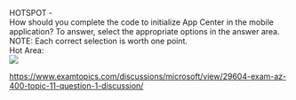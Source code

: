 HOTSPOT -<br/>How should you complete the code to initialize App Center in the mobile application? To answer, select the appropriate options in the answer area.<br/>NOTE: Each correct selection is worth one point.<br/>Hot Area:<br/><img src="https://www.examtopics.com/assets/media/exam-media/04257/0012200002.png" class="in-exam-image"/><br/><p><a href="https://www.examtopics.com/discussions/microsoft/view/29604-exam-az-400-topic-11-question-1-discussion/">https://www.examtopics.com/discussions/microsoft/view/29604-exam-az-400-topic-11-question-1-discussion/</a></p><script src="https://giscus.app/client.js"                    data-repo="azsamples/az204"                    data-repo-id="R_kgDOMRXzDQ"                    data-category="General"                    data-category-id="DIC_kwDOMRXzDc4Cgi27"                    data-mapping="pathname"                    data-strict="0"                    data-reactions-enabled="0"                    data-emit-metadata="0"                    data-input-position="bottom"                    data-theme="preferred_color_scheme"                    data-lang="en"                    crossorigin="anonymous"                    async>                    </script>